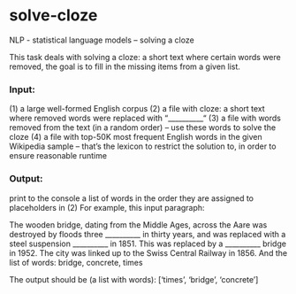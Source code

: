 # solve-cloze
NLP - statistical language models – solving a cloze

This task deals with solving a cloze: a short text where certain words were removed, the goal is to fill in the missing items from a given list. 

### Input:
(1) a large well-formed English corpus
(2) a file with cloze: a short text where removed words were replaced with “__________“
(3) a file with words removed from the text (in a random order) – use these words to solve the cloze
(4) a file with top-50K most frequent English words in the given Wikipedia sample – that’s the lexicon to restrict the solution to, in order to ensure reasonable runtime

### Output:
print to the console a list of words in the order they are assigned to placeholders in (2)
For example, this input paragraph:

The wooden bridge, dating from the Middle Ages, across the Aare was destroyed by floods three __________ in thirty years, and was replaced with a steel suspension __________ in 1851. This was replaced by a __________ bridge in 1952. The city was linked up to the Swiss Central Railway in 1856.
And the list of words: bridge, concrete, times   

The output should be (a list with words):
[‘times’, ‘bridge’, ‘concrete’]
